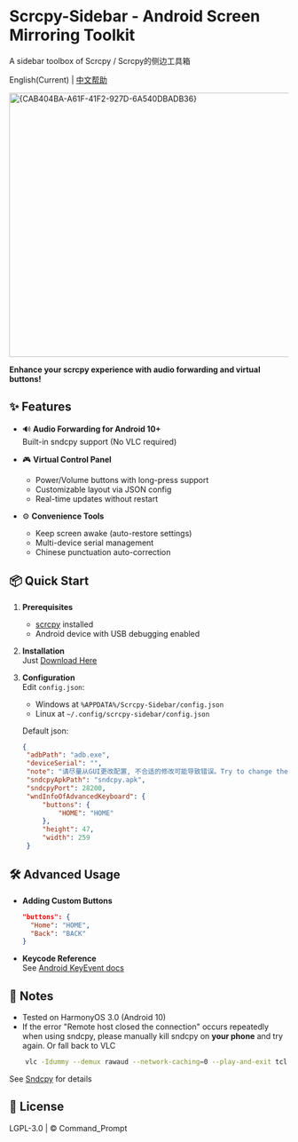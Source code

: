 # Scrcpy-Sidebar - Android Screen Mirroring Toolkit
A sidebar toolbox of Scrcpy / Scrcpy的侧边工具箱

English(Current) | [中文帮助](https://github.com/CommandPrompt-Wang/Scrcpy-Sidebar/README_zh.md)

<img width="960" height="476" alt="{CAB404BA-A61F-41F2-927D-6A540DBADB36}" src="https://github.com/user-attachments/assets/c0a94813-3de1-4cec-abfc-e94322254405" />

**Enhance your scrcpy experience with audio forwarding and virtual buttons!**

## ✨ Features
- 🔊 **Audio Forwarding for Android 10+**  
  Built-in sndcpy support (No VLC required)
  
- 🎮 **Virtual Control Panel**  
  - Power/Volume buttons with long-press support  
  - Customizable layout via JSON config  
  - Real-time updates without restart  

- ⚙️ **Convenience Tools**  
  - Keep screen awake (auto-restore settings)  
  - Multi-device serial management  
  - Chinese punctuation auto-correction  

## 📦 Quick Start
1. **Prerequisites**  
   - [scrcpy](https://github.com/Genymobile/scrcpy) installed  
   - Android device with USB debugging enabled

2. **Installation**  
    Just [Download Here](https://github.com/CommandPrompt-Wang/Scrcpy-Sidebar/releases)

3. **Configuration**  
   Edit `config.json`:
   - Windows at `%APPDATA%/Scrcpy-Sidebar/config.json`
   - Linux at `~/.config/scrcpy-sidebar/config.json`
   
   Default json: 
   ```json
   {
    "adbPath": "adb.exe",
    "deviceSerial": "",
    "note": "请尽量从GUI更改配置, 不合适的修改可能导致错误。Try to change the configuration from the GUI. Inappropriate modifications may cause errors.",
    "sndcpyApkPath": "sndcpy.apk",
    "sndcpyPort": 28200,
    "wndInfoOfAdvancedKeyboard": {
        "buttons": {
            "HOME": "HOME"
        },
        "height": 47,
        "width": 259
    }
   ```

## 🛠️ Advanced Usage
- **Adding Custom Buttons**  
  ```json
  "buttons": {
    "Home": "HOME",
    "Back": "BACK"
  }
  ```

- **Keycode Reference**  
  See [Android KeyEvent docs](https://developer.android.com/reference/android/view/KeyEvent)

## 📝 Notes
- Tested on HarmonyOS 3.0 (Android 10)
- If the error "Remote host closed the connection" occurs repeatedly when using sndcpy, please manually kill sndcpy on **your phone** and try again. Or fall back to VLC
```bash
    vlc -Idummy --demux rawaud --network-caching=0 --play-and-exit tcl://localhost:28200   #if you havn't changed the port number
``` 
See [Sndcpy](https://github.com/rom1v/sndcpy?tab=readme-ov-file#requirements) for details

## 📄 License
LGPL-3.0 | © Command_Prompt
